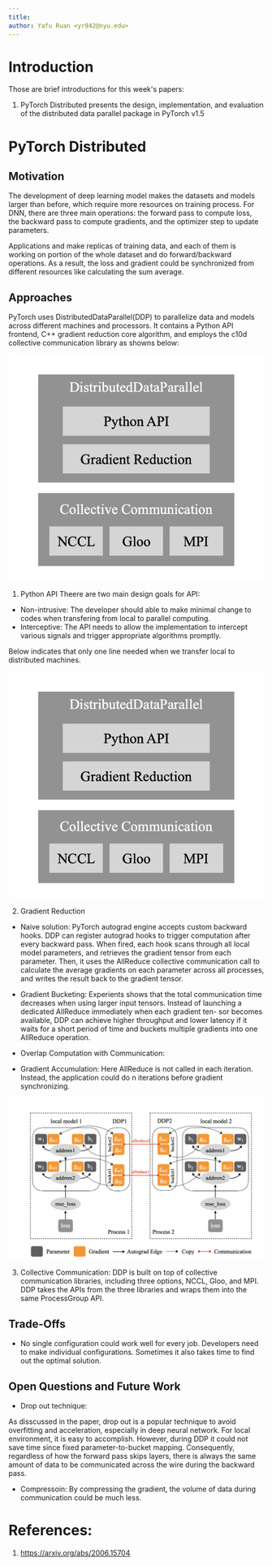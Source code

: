 ```yaml
---
title: 
author: Yafu Ruan <yr942@nyu.edu>
---
```

# Introduction
Those are brief introductions for this week's papers:
1. PyTorch Distributed presents the design, implementation, and evaluation of the distributed data parallel package in PyTorch v1.5




# PyTorch Distributed
## Motivation
The development of deep learning model makes the datasets and models larger than before, which require more resources on training process. For DNN, there are three main operations: the forward pass to compute loss, the backward pass to compute gradients, and the optimizer step to update parameters.

Applications and make replicas of training data, and each of them is working on portion of the whole dataset and do forward/backward operations. As a result, the loss and gradient could be synchronized from different resources like calculating the sum average.

## Approaches

PyTorch uses DistributedDataParallel(DDP) to parallelize data and models across different machines and processors. It contains a Python API frontend, C++ gradient reduction core algorithm, and employs the c10d collective communication library as showns below:

![ddp](images/ddp.png)

 1. Python API
 Theere are two main design goals for API:
 - Non-intrusive: The developer should able to make minimal change to codes when transfering from local to parallel computing.
 - Interceptive: The API needs to allow the implementation to intercept various signals and trigger appropriate algorithms promptly.

 Below indicates that only one line needed when we transfer local to distributed machines.

 ![ddp](images/ddp.png)

 2. Gradient Reduction

 - Naive solution: PyTorch autograd engine accepts custom backward hooks. DDP can register autograd hooks to trigger computation after every backward pass. When fired, each hook scans through all local model parameters, and retrieves the gradient tensor from each parameter. Then, it uses the AllReduce collective communication call to calculate the average gradients on each parameter across all processes, and writes the result back to the gradient tensor.

 - Gradient Bucketing: Experients shows that the total communication time decreases when using larger input tensors. Instead of launching a dedicated AllReduce immediately when each gradient ten- sor becomes available, DDP can achieve higher throughput and lower latency if it waits for a short period of time and buckets multiple gradients into one AllReduce operation.

 - Overlap Computation with Communication: 

 - Gradient Accumulation: Here AllReduce is not called in each iteration. Instead, the application could do n iterations before gradient synchronizing.

  ![ddp](images/dgr.png)

 3. Collective Communication: DDP is built on top of collective communication libraries, including three options, NCCL, Gloo, and MPI. DDP takes the APIs from the three libraries and wraps them into the same ProcessGroup API.





## Trade-Offs

- No single configuration could work well for every job. Developers need to make individual configurations. Sometimes it also takes time to find out the optimal solution.


## Open Questions and Future Work

- Drop out technique:

As disscussed in the paper, drop out is a popular technique to avoid overfitting and acceleration, especially in deep neural network. For local environment, it is easy to accomplish. However, during DDP it could not save time since fixed parameter-to-bucket mapping. Consequently, regardless of how the forward pass skips layers, there is always the same amount of data to be communicated across the wire during the backward pass.

- Compressoin: By compressing the gradient, the volume of data during communication could be much less.








# References:
1. https://arxiv.org/abs/2006.15704



